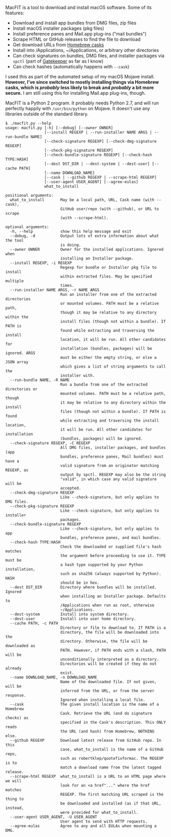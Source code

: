 MacFIT is a tool to download and install macOS software.  Some of its features:

* Download and install app bundles from DMG files, zip files
* Install macOS installer packages (pkg files)
* Install preference panes and Mail.app plug-ins ("mail bundles")
* Scrape HTML or GitHub releases to find the file to download
* Get download URLs from [Homebrew casks](https://brew.sh)
* Install into /Applications, ~/Applications, or arbitrary other directories
* Can check signatures on bundles, DMG files, and installer packages via `spctl` (part of [Gatekeeper](https://en.wikipedia.org/wiki/Gatekeeper_(macOS)) as far as I know)
* Can check hashes (automatically happens with `--cask`)

I used this as part of the automated setup of my macOS Mojave install.  **However, I've since switched to mostly installing things via Homebrew casks, which is _probably_ less likely to break and _probably_ a bit more secure.**  I am still using this for installing Mail.app plug-ins, though.

MacFIT is a Python 2 program.  It probably needs Python 2.7, and will run perfectly happily with `/usr/bin/python` on Mojave.  It doesn't use any libraries outside of the standard library.

```
$ ./macfit.py --help
usage: macfit.py [-h] [--debug] [--owner OWNER]
                 [--install REGEXP | --run-installer NAME ARGS | --run-bundle NAME]
                 [--check-signature REGEXP] [--check-dmg-signature REGEXP]
                 [--check-pkg-signature REGEXP]
                 [--check-bundle-signature REGEXP] [--check-hash TYPE:HASH]
                 [--dest DST_DIR | --dest-system | --dest-user] [--cache PATH]
                 [--name DOWNLOAD_NAME]
                 [--cask | --github REGEXP | --scrape-html REGEXP]
                 [--user-agent USER_AGENT] [--agree-eulas]
                 what_to_install

positional arguments:
  what_to_install       May be a local path, URL, Cask name (with --cask),
                        GitHub user/repo (with --github), or URL to scrape
                        (with --scrape-html).

optional arguments:
  -h, --help            show this help message and exit
  --debug, -d           Output lots of extra information about what the tool
                        is doing.
  --owner OWNER         Owner for the installed applications. Ignored when
                        installing an Installer package.
  --install REGEXP, -i REGEXP
                        Regexp for bundle or Installer pkg file to install
                        within extracted files. May be specified multiple
                        times.
  --run-installer NAME ARGS, -r NAME ARGS
                        Run an installer from one of the extracted directories
                        or mounted volumes. PATH must be a relative path,
                        though it may be relative to any directory within the
                        install files (though not within a bundle). If PATH is
                        found while extracting and traversing the install
                        location, it will be run. All other candidates for
                        installation (bundles, packages) will be ignored. ARGS
                        must be either the empty string, or else a JSON array
                        which gives a list of string arguments to call the
                        installer with.
  --run-bundle NAME, -R NAME
                        Run a bundle from one of the extracted directories or
                        mounted volumes. PATH must be a relative path, though
                        it may be relative to any directory within the install
                        files (though not within a bundle). If PATH is found
                        while extracting and traversing the install location,
                        it will be run. All other candidates for installation
                        (bundles, packages) will be ignored.
  --check-signature REGEXP, -C REGEXP
                        All DMG files, installer packages, and bundles (app
                        bundles, preference panes, Mail bundles) must have a
                        valid signature from an originator matching REGEXP, as
                        output by spctl. REGEXP may also be the string
                        "valid", in which case any valid signature will be
                        accepted.
  --check-dmg-signature REGEXP
                        Like --check-signature, but only applies to DMG files.
  --check-pkg-signature REGEXP
                        Like --check-signature, but only applies to installer
                        packages.
  --check-bundle-signature REGEXP
                        Like --check-signature, but only applies to app
                        bundles, preference panes, and mail bundles.
  --check-hash TYPE:HASH
                        Check the downloaded or supplied file's hash matches
                        the argument before proceeding to use it. TYPE must be
                        a hash type supported by your Python installation,
                        such as sha256 (always supported by Python). HASH
                        should be in hex.
  --dest DST_DIR        Directory where bundles will be installed. Ignored
                        when installing an Installer package. Defaults to
                        /Applications when run as root, otherwise
                        ~/Applications.
  --dest-system         Install into system directory.
  --dest-user           Install into user home directory.
  --cache PATH, -c PATH
                        Directory or file to download to. If PATH is a
                        directory, the file will be downloaded into the
                        directory. Otherwise, the file will be downloaded as
                        PATH. However, if PATH ends with a slash, PATH will be
                        unconditionally interpreted as a directory.
                        Directories will be created if they do not already
                        exist.
  --name DOWNLOAD_NAME, -n DOWNLOAD_NAME
                        Name of the downloaded file. If not given, will be
                        inferred from the URL, or from the server response.
                        Ignored when installing a local file.
  --cask                The given install location is the name of a Homebrew
                        Cask. Retrieve the URL (and do signature checks) as
                        specified in the Cask's description. This ONLY reads
                        the URL (and hash) from Homebrew, NOTHING else.
  --github REGEXP       Download latest release from GitHub repo. In this
                        case, what_to_install is the name of a GitHub repo,
                        such as robertklep/quotefixformac. The REGEXP is to
                        match a download name from the latest tagged release.
  --scrape-html REGEXP  what_to_install is a URL to an HTML page where we will
                        look for an <a href"..." where the href matches
                        REGEXP. The first matching URL scraped is the thing to
                        be downloaded and installed (as if that URL, instead,
                        were provided for what_to_install.
  --user-agent USER_AGENT, -U USER_AGENT
                        User agent to send with HTTP requests.
  --agree-eulas         Agree to any and all EULAs when mounting a DMG.
```
